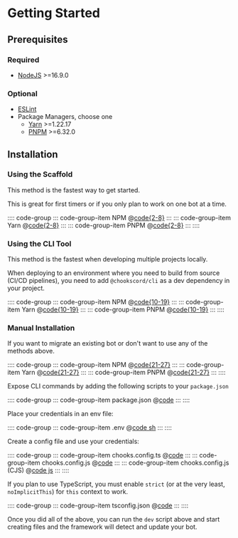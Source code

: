 # Getting Started

## Prerequisites

### Required

- [NodeJS](https://nodejs.org/) >=16.9.0

### Optional

- [ESLint](https://www.npmjs.com/package/eslint)
- Package Managers, choose one
  - [Yarn](https://www.npmjs.com/package/yarn) >=1.22.17
  - [PNPM](https://www.npmjs.com/package/pnpm) >=6.32.0

## Installation

### Using the Scaffold

This method is the fastest way to get started.

This is great for first timers or if you only plan to work on one bot at a time.

:::: code-group
::: code-group-item NPM
@[code{2-8}](./npm-install.sh)
:::
::: code-group-item Yarn
@[code{2-8}](./yarn-install.sh)
:::
::: code-group-item PNPM
@[code{2-8}](./pnpm-install.sh)
:::
::::

### Using the CLI Tool

This method is the fastest when developing multiple projects locally.

When deploying to an environment where you need to build from source (CI/CD pipelines),
you need to add `@chookscord/cli` as a dev dependency in your project.

:::: code-group
::: code-group-item NPM
@[code{10-19}](./npm-install.sh)
:::
::: code-group-item Yarn
@[code{10-19}](./yarn-install.sh)
:::
::: code-group-item PNPM
@[code{10-19}](./pnpm-install.sh)
:::
::::

### Manual Installation

If you want to migrate an existing bot or don't want to use any of the methods above.

:::: code-group
::: code-group-item NPM
@[code{21-27}](./npm-install.sh)
:::
::: code-group-item Yarn
@[code{21-27}](./yarn-install.sh)
:::
::: code-group-item PNPM
@[code{21-27}](./pnpm-install.sh)
:::
::::

Expose CLI commands by adding the following scripts to your `package.json`

:::: code-group
::: code-group-item package.json
@[code](./scripts.json)
:::
::::

Place your credentials in an env file:

:::: code-group
::: code-group-item .env
@[code sh](./.env.sample)
:::
::::

Create a config file and use your credentials:

:::: code-group
::: code-group-item chooks.config.ts
@[code](./config.ts)
:::
::: code-group-item chooks.config.js
@[code](./config.js)
:::
::: code-group-item chooks.config.js (CJS)
@[code js](./config.cjs)
:::
::::

If you plan to use TypeScript, you must enable `strict` (or at the very least, `noImplicitThis`)
for `this` context to work.

:::: code-group
::: code-group-item tsconfig.json
@[code](./tsconfig.sample.json)
:::
::::

Once you did all of the above, you can run the `dev` script above and start creating files and
the framework will detect and update your bot.
